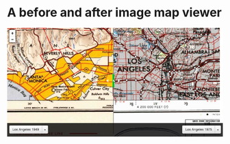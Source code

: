 # A before and after image map viewer
<img src="https://raw.githubusercontent.com/uclamapshare/beforeafter/master/img/beforeafter_screenshot.jpg">
